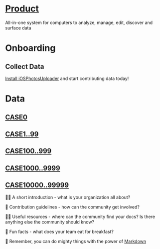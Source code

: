 # [Product](https://github.com/UnrealIOS/UnrealIOS)

All-in-one system for computers to analyze, manage, edit, discover and surface data

# Onboarding


## Collect Data

[Install iOSPhotosUploader](https://github.com/UnrealIOS/iOSPhotosUploader) and start contributing data today!


# Data

## [CASE0](https://github.com/UnrealIOS/CASE0)

## [CASE1..99](https://github.com/UnrealIOS/CASE1_99)




## [CASE100..999](https://github.com/UnrealIOS/CASE100_999)



## [CASE1000..9999](https://github.com/UnrealIOS/CASE1000_9999)





## [CASE10000..99999](https://github.com/UnrealIOS/CASE10000_99999)




🙋‍♀️ A short introduction - what is your organization all about?

🌈 Contribution guidelines - how can the community get involved?

👩‍💻 Useful resources - where can the community find your docs? Is there anything else the community should know?

🍿 Fun facts - what does your team eat for breakfast?

🧙 Remember, you can do mighty things with the power of [Markdown](https://docs.github.com/github/writing-on-github/getting-started-with-writing-and-formatting-on-github/basic-writing-and-formatting-syntax)

